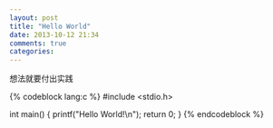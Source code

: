 ```yaml
---
layout: post
title: "Hello World"
date: 2013-10-12 21:34
comments: true
categories: 
---
```


想法就要付出实践

{% codeblock lang:c %}
#include <stdio.h>

int main()
{
    printf("Hello World!\n");
    return 0;
}
{% endcodeblock %}
